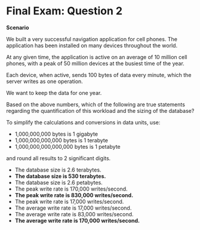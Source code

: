 # Final Exam: Question 2

**Scenario**

We built a very successful navigation application for cell phones. The application has been installed on many devices throughout the world.

At any given time, the application is active on an average of 10 million cell phones, with a peak of 50 million devices at the busiest time of the year.

Each device, when active, sends 100 bytes of data every minute, which the server writes as one operation.

We want to keep the data for one year.

Based on the above numbers, which of the following are true statements regarding the quantification of this workload and the sizing of the database?

To simplify the calculations and conversions in data units, use:

- 1,000,000,000 bytes is 1 gigabyte
- 1,000,000,000,000 bytes is 1 terabyte
- 1,000,000,000,000,000 bytes is 1 petabyte

and round all results to 2 significant digits.



- The database size is 2.6 terabytes.
- **The database size is 530 terabytes.**
- The database size is 2.6 petabytes.
- The peak write rate is 170,000 writes/second.
- **The peak write rate is 830,000 writes/second.**
- The peak write rate is 17,000 writes/second.
- The average write rate is 17,000 writes/second.
- The average write rate is 83,000 writes/second.
- **The average write rate is 170,000 writes/second.**
